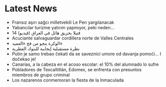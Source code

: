 # Latest News
-  Fransız aşırı sağcı milletvekili Le Pen yargılanacak
-  Yabancılar turizme yatırım yapmıyor, peki neden…
-  14 قتيلا بحريق هائل في العراق (فيديو)
-  Acuciante salvaguardar cordillera norte de Valles Centrales
-  الوكرة ينجو من فخ «العميد»
-  نظرة مستقبلية إيجابية للبنوك القطرية
-  Putin je samo trebao čekati da se saveznici umore od davanja pomoći... I dočekao je!
-  Canarias, a la cabeza en el acoso escolar: el 10% del alumnado lo sufre
-  Pobladores de Texcaltitlán, Edomex, se enfrenta con presuntos miembros de grupo criminal
-  Los nazarenos conmemoran la fiesta de la Inmaculada
